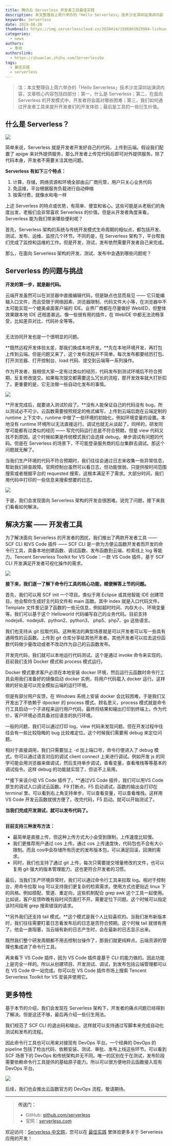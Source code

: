 ```yaml
---
title: 腾讯云 Serverless 开发者工具最佳实践
description: 本文整理自上周六举办的「Hello Serverless」技术沙龙深圳站演讲内容
keywords: Serverless
date: 2019-08-20
thumbnail: https://img.serverlesscloud.cn/2020414/1586865925984-lishuai.jpg
categories:
  - news
authors:
  - 李帅
authorslink:
  - https://zhuanlan.zhihu.com/ServerlessGo
tags:
  - 最佳实践
  - serverless
---
```


> 注：本文整理自上周六举办的「Hello Serverless」技术沙龙深圳站演讲内容，文章核心内容包括四部分：第一，什么是 Serverless；第二，在面向 Serverless 的开发模式中，开发者将会面对哪些困难；第三，我们如何通过开发者工具来提升开发者们的开发体验；最后是工具的一些衍生价值。

## 什么是 Serverless？

![](https://img.serverlesscloud.cn/qianyi/YHl6UWa9s63rNpCMLJdftktrWkHRlpXDeia9iaKX1mMj7FTickOkd4Yicud89yMLvhvuBbgsxDZJwladmAibvlhbUjQ.jpg)

简单来说，Serverless 就是开发者开发好自己的代码，上传到云端。假设我们配置了 apigw 来对外提供服务，那么开发者上传完代码后即可对外提供服务。除了代码本身，开发者不需要关注其他问题。

**Serverless 有如下三个特点：**

1. 计算，存储，网络资源和环境全部由云厂商托管，用户只关心业务代码
2. 免运维，平台根据服务负载进行自动伸缩
3. 按需付费，就像水和电一样

上述 Serverless 的特点或优势，有简单、便宜和省心。这些可能是从老板们的角度出发，老板们会非常喜欢 Serverless 的价值。但是从开发者角度来看，Serverless 能为我们带来哪些便利呢？

首先，Serverless 架构的系统与传统开发模式生命周期的相似点，都包括开发、测试、发布、运维、监控几个环节。不同的是，在 Serverless 架构下，平台帮我们完成了监控和运维的工作。但是开发，测试，发布依然需要开发者自己来完成。

那么，在面向 Serverless 架构的开发、测试、发布中会遇到哪些问题呢？

## Serverless 的问题与挑战

**开发的第一步，就是敲代码。**

云端开发虽然可以在浏览器中直接编辑代码，但是缺点也显而易见 —— 它只能编辑入口文件，而且受限于网络因素、浏览器限制、代码文件大小等，在浏览器中不太可能实现一个媲美桌面客户端的 IDE。业界厂商都在尽量做好 WebIED，但整体效果跟本地 IDE 还相差甚远。像一些很有用的插件，在 WebIDE 中都无法流畅享受，比如差异对比、代码补全等等。

![](data:image/gif;base64,iVBORw0KGgoAAAANSUhEUgAAAAEAAAABCAYAAAAfFcSJAAAADUlEQVQImWNgYGBgAAAABQABh6FO1AAAAABJRU5ErkJggg==)

无法协同开发也是一个很明显的问题。

**既然远程开发体验太差，那我们换成本地开发。**先在本地环境开发，再打包上传到云端。但是问题又来了，这个发布流程并不简单。每次发布都要经历打包、打开浏览器、打开控制台、load 代码、提交到云端等一系列操作。

作为开发者，我相信大家一定有过类似的经历，代码发布到测试环境后不符合预期，反复修改提交。如果每次提交都需要这么冗长的流程，那开发效率就大打折扣了。更重要的是，它无法做一些自动化发布的事情。

![](https://img.serverlesscloud.cn/qianyi/YHl6UWa9s63rNpCMLJdftktrWkHRlpXDpgAIfS7u2qjbHGlM43UeqrDuwdnh4EPdHbicXnY72WNY4TGMgUN8hag.jpg)

**开发完成后，就要进入测试阶段了。**没有人能保证自己的代码没有 bug，所以测试必不可少。云函数需要按照规定的格式编写，上传到云端后跑在云端定制的 runtime 上下文中，runtime 中做了一些环境的初始化，例如环境变量的设置。本地没有 runtime 环境所以无法直接运行。调试也就无从谈起了。同样的，研发同学可能都有过类似的经历 —— 写完代码运行总是不符合预期，但是 view 代码又找不到原因，这个时候如果是传统模式我们会选择 debug，单步调试有问题的代码。但是在 Serverless 的场景下，不可能登录服务商的后台集群去调试。那这个问题就无解了。

当我们生产环境的代码不符合预期时，我们往往会通过日志来收集一些异常信息，帮助我们排查故障。官网控制台虽然可以看日志，但功能很弱。只提供按时间范围搜索或者根据平台的 requested 搜索，这根本满足不了需求。大部分时间，我们用代码中打印的一些信息来搜索想要的日志。

![](https://img.serverlesscloud.cn/qianyi/YHl6UWa9s63rNpCMLJdftktrWkHRlpXDvib1RWWh0Bpr786IG0FcExsem8hAcHib2gMR6AUkXWNRCPXicibJYibjwTg.jpg)

于是，我们会发现面向 Serverless 架构的开发会很困难。说完了问题，接下来我们看看如何解决。

## 解决方案 —— 开发者工具

为了解决面向 Serverless 的开发者的困扰，我们推出了两款开发者工具 —— SCF CLI 和VS Code 插件 —— SCF CLI 是一款为方便云函数开发者而开发的命令行工具，具备本地创建函数、调试函数、发布函数到云端、检索线上 log 等能力。Tencent Serverless Toolkit for VS Code：一款 VS Code 插件，基于 SCF CLI 开发满足开发者可视化操作的需求。

![](https://img.serverlesscloud.cn/qianyi/YHl6UWa9s63rNpCMLJdftktrWkHRlpXDLWD0Cumw629IL1dj6vYmXJlzWu7RvD9MSP7HygMcHdMkaKQyXYdonw.jpg)

**接下来，我们逐一了解下命令行工具的核心功能，顺便解答上节的问题。**

首先，我们可以用 SCF init 一个项目。类似于用 Eclipse 或其他智能 IDE 创建项目。他会帮你生成好主代码文件和 main 函数。其中 index 就是入口代码文件。Template 文件里记录了函数的一些元信息，例如超时时间、内存大小、环境变量等。我们可以基于这个 Helloworld 代码编写自己的业务代码。目前支持 nodejs6、nodejs8、python2、python3、 php5、php7、go 这些语言。

我们也支持从 git 拉取代码。这种用法的典型场景就是可以开发者可以写一些具有通用性的云函数。上传到 git 仓库分享给其他开发者。其他开发者可以拉去这份函数代码做少量改动或者不改动作为自己的云函数发布。

开发完代码，我们就可以本地运行代码测试。这个是通过 invoke 命令来实现的。目前我们支持 Docker 模式和 process 模式运行。

Docker 模式要求客户必须在本地安装 docker 环境，然后运行云函数时命令行工具会用我们准备好的镜像启动 docker 实例，将用户代码载入 docker 运行。这样做的好处是可以完全模拟云端的运行环境。

但是有部分用户反馈，在 Windows 系统上安装 docker 会比较困难，于是我们又开发出了不依赖于 dpocker 的 process 模式。顾名思义，process 模式就是命令行工具启动一个子进程来运行用户代码，最终将结果和输出打印到终端上。作为代价，客户环境必须具备对应语言的执行环境。

一般的问题，我们可以通过打印 log，view 代码来发现问题。但在开发过程中往往会有一些比较隐晦的 bug 比较难定位。这个时候我们需要用 debug 来定位问题。 

相对于直接调用，我们只需要加上 -d 加上端口号，命令行便进入了 debug 模式。你可以通过语言对应的调试 client connect 上来进行调试。例如开发 js 的同学可能会用浏览器来做调试，然后支持单步调试，查看变量，查看堆栈等等基本的调试指令。这样 debug 的功能就实现了，但谈不上易用。

**接下来该介绍 VS Code 插件了。**通过VS Code 插件，我们可以用VS Code 原生的调试入口调试云函数。F9 打断点，F5 启动调试，函数的输出会打印在 terminal 里。可以看到右上角支持单步，可以查看变量，可以查看堆栈。这样用 VS Code 开发云函数就很方便了。改完代码，F5 启动。就可以开始测试了。

**当我们完成开发测试，就可以发布代码了。**

![](data:image/gif;base64,iVBORw0KGgoAAAANSUhEUgAAAAEAAAABCAYAAAAfFcSJAAAADUlEQVQImWNgYGBgAAAABQABh6FO1AAAAABJRU5ErkJggg==)

**目前支持三种发布方法：**

- 最简单是直接上传，但这种上传方式大小会受到限制，上传速度比较慢。
- 我们更推荐用户通过 cos 上传。通过 cos 上传速度快，代码包也不会有大小限制。而且 cos中会存储所有历史的发布版本包，可以满足回滚，回溯的需求。
- 同时，我们也支持了通过 git 上传，每次只需要提交增量修改的文件，也可以复用 git 强大的版本管理能力。这也更符合开发者的习惯。

最后，当我们生产环境异常时，我们可以通过命令行工具来拉取 log。相对于控制台，用命令拉取 log 可以支持我们更复杂的检索需求。使用方式也更贴近 linux 下的风格。例如搭配、管道、重定向，这些机制配合 grep awk 这个工具一起使用。比如说，客户反馈昨晚有段时间页面打不开。需要定位下问题。这个时候可以指定该时间段用 grep 搜索错误的请求。

**另外我们还支持 tail 模式。**这个模式是我个人比较喜欢的。当我们发布新版本时，我们往往需要盯着日志看发布后的日志是否符合预期。这个时候 tail 就很有用了。他会一直阻塞，当云端有新的日志产生时，会在最新的日志显示出来。

既然我们整个研发周期都不用去控制台操作了，那我们就更纯粹点。云端资源的管理也集成进了命令行工具。

再来看下 VS Code 插件，因为 VS Code 插件是基于 CLI 的能力做的。因此功能上是完全一样的。所以从创建项目、开发测试、调试，到发布包括云端管理都可以在 VS Code 中一站完成。你可以在 VS Code 插件市场上搜索 Tencent Serverless Toolkit for VS 安装并使用它。

## 更多特性

基于本节的介绍，我们会发现在 Serverless 架构下，开发者的痛点问题已经得到了解决。但是这还不够，最后再介绍一些衍生用法。

我们规范了 SCF CLI 的退出码和输出，这样就可以支持通过写脚本来完成自动化测试和发布的流程。

因此命令行工具也可以用来对接现有 DevOps 平台。一个经典的 DevOps 的 pipeline 包括了检出代码、依赖安装、测试、审批、发布上线这些环节。可以看到 SCF 场景下的 DevOps 和传统架构并无不同。唯一的区别在于在测试，发布阶段需要依赖命令行工具提供的基础原子能力。所以可以很方便地将云函数接入现有 DevOps 平台。

![](https://img.serverlesscloud.cn/qianyi/YHl6UWa9s63rNpCMLJdftktrWkHRlpXDatbUGMPYho69yBUkPWk602X16icN0GEgBemOFUwXs8DAiaPUrVYxA3Yg.jpg)

后续，我们也会推出云函数官方的 DevOps 流程，敬请期待。

---

> **传送门：**
>
> - GitHub: [github.com/serverless](https://github.com/serverless/serverless/blob/master/README_CN.md) 
> - 官网：[serverless.com](https://serverless.com/)

欢迎访问：[Serverless 中文网](https://serverlesscloud.cn/)，您可以在 [最佳实践](https://serverlesscloud.cn/best-practice) 里体验更多关于 Serverless 应用的开发！
